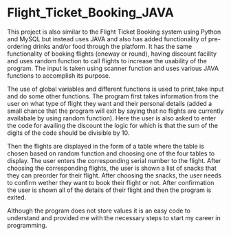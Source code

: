 # Flight_Ticket_Booking_JAVA
This project is also similar to the Flight Ticket Booking system using Python and MySQL but instead uses JAVA and also has added functionality of pre-ordering drinks and/or food through the platform.
It has the same functionality of booking flights (oneway or round), having discount facility and uses random function to call flights to increase the usability of the program.
The input is taken using scanner function and uses various JAVA functions to accomplish its purpose.

The use of global variables and different functions is used to print,take input and do some other functions.
The program first takes information from the user on what type of flight they want and their personal details (added a small chance that the program will exit by saying that no flights are currently availabale by using random function).
Here the user is also asked to enter the code for availing the discount the logic for which is that the sum of the digits of the code should be divisible by 10.

Then the flights are displayed in the form of a table where the table is chosen based on random function and choosing one of the four tables to display.
The user enters the corresponding serial number to the flight.
After choosing the corresponding flights, the user is shown a list of snacks that they can preorder for their flight.
After choosing the snacks, the user needs to confirm wether they want to book their flight or not.
After confirmation the user is shown all of the details of their flight and then the program is exited.

Although the program does not store values it is an easy code to understand and provided me with the necessary steps to start my career in programming.
